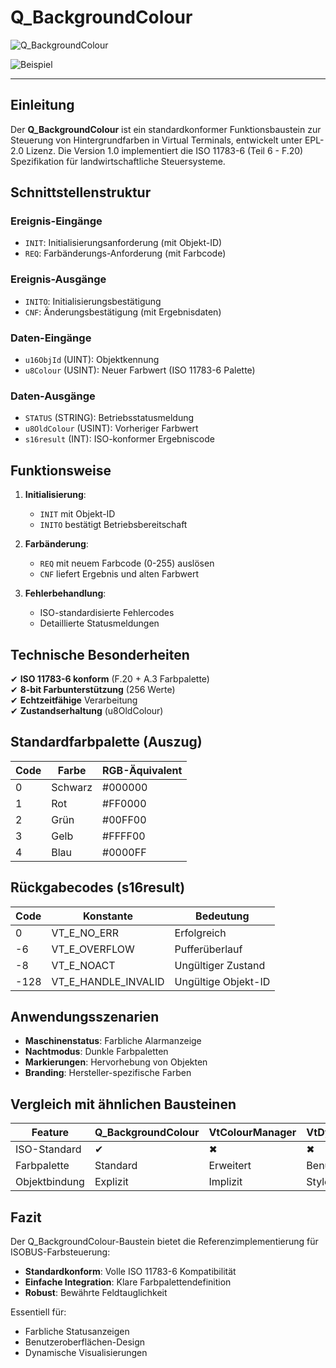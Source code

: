 # Q_BackgroundColour

![Q_BackgroundColour](https://user-images.githubusercontent.com/113907471/204320542-f628c868-03d7-4d81-9ebb-5cf63d9ce541.png)

![Beispiel](https://user-images.githubusercontent.com/113907471/204320176-773a1f69-281c-4d83-873a-671f1680081a.png)

* * * * * * * * * *

## Einleitung
Der **Q_BackgroundColour** ist ein standardkonformer Funktionsbaustein zur Steuerung von Hintergrundfarben in Virtual Terminals, entwickelt unter EPL-2.0 Lizenz. Die Version 1.0 implementiert die ISO 11783-6 (Teil 6 - F.20) Spezifikation für landwirtschaftliche Steuersysteme.

## Schnittstellenstruktur

### **Ereignis-Eingänge**
- `INIT`: Initialisierungsanforderung (mit Objekt-ID)
- `REQ`: Farbänderungs-Anforderung (mit Farbcode)

### **Ereignis-Ausgänge**
- `INITO`: Initialisierungsbestätigung
- `CNF`: Änderungsbestätigung (mit Ergebnisdaten)

### **Daten-Eingänge**
- `u16ObjId` (UINT): Objektkennung
- `u8Colour` (USINT): Neuer Farbwert (ISO 11783-6 Palette)

### **Daten-Ausgänge**
- `STATUS` (STRING): Betriebsstatusmeldung
- `u8OldColour` (USINT): Vorheriger Farbwert
- `s16result` (INT): ISO-konformer Ergebniscode

## Funktionsweise

1. **Initialisierung**:
   - `INIT` mit Objekt-ID
   - `INITO` bestätigt Betriebsbereitschaft

2. **Farbänderung**:
   - `REQ` mit neuem Farbcode (0-255) auslösen
   - `CNF` liefert Ergebnis und alten Farbwert

3. **Fehlerbehandlung**:
   - ISO-standardisierte Fehlercodes
   - Detaillierte Statusmeldungen

## Technische Besonderheiten

✔ **ISO 11783-6 konform** (F.20 + A.3 Farbpalette)  
✔ **8-bit Farbunterstützung** (256 Werte)  
✔ **Echtzeitfähige** Verarbeitung  
✔ **Zustandserhaltung** (u8OldColour)  

## Standardfarbpalette (Auszug)

| Code | Farbe       | RGB-Äquivalent |
|------|-------------|----------------|
| 0    | Schwarz     | #000000        |
| 1    | Rot         | #FF0000        |
| 2    | Grün        | #00FF00        |
| 3    | Gelb        | #FFFF00        |
| 4    | Blau        | #0000FF        |

## Rückgabecodes (s16result)

| Code | Konstante               | Bedeutung                          |
|------|-------------------------|------------------------------------|
| 0    | VT_E_NO_ERR             | Erfolgreich                       |
| -6   | VT_E_OVERFLOW           | Pufferüberlauf                    |
| -8   | VT_E_NOACT              | Ungültiger Zustand                |
| -128 | VT_E_HANDLE_INVALID     | Ungültige Objekt-ID               |

## Anwendungsszenarien

- **Maschinenstatus**: Farbliche Alarmanzeige
- **Nachtmodus**: Dunkle Farbpaletten
- **Markierungen**: Hervorhebung von Objekten
- **Branding**: Hersteller-spezifische Farben

## Vergleich mit ähnlichen Bausteinen

| Feature        | Q_BackgroundColour | VtColourManager | VtDynamicStyle |
|---------------|--------------------|-----------------|----------------|
| ISO-Standard  | ✔                  | ✖               | ✖              |
| Farbpalette   | Standard           | Erweitert       | Benutzerdef.   |
| Objektbindung | Explizit           | Implizit        | Stylesheet     |

## Fazit

Der Q_BackgroundColour-Baustein bietet die Referenzimplementierung für ISOBUS-Farbsteuerung:

- **Standardkonform**: Volle ISO 11783-6 Kompatibilität
- **Einfache Integration**: Klare Farbpalettendefinition
- **Robust**: Bewährte Feldtauglichkeit

Essentiell für:
- Farbliche Statusanzeigen
- Benutzeroberflächen-Design
- Dynamische Visualisierungen
